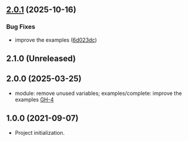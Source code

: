 ## [2.0.1](https://github.com/alibabacloud-automation/terraform-alicloud-vpc-slb-ecs-ga-dns/compare/v2.0.0...v2.0.1) (2025-10-16)


### Bug Fixes

* improve the examples ([6d023dc](https://github.com/alibabacloud-automation/terraform-alicloud-vpc-slb-ecs-ga-dns/commit/6d023dc99d499633fdf9fd417ba4bdc9a29afce8))

## 2.1.0 (Unreleased)
## 2.0.0 (2025-03-25)

- module: remove unused variables; examples/complete: improve the examples [GH-4](https://github.com/alibabacloud-automation/terraform-alicloud-vpc-slb-ecs-ga-dns/pull/4)

## 1.0.0 (2021-09-07)

- Project initialization.
